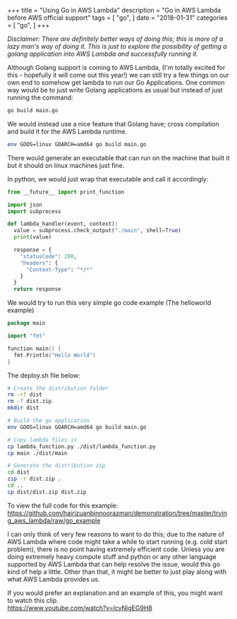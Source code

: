 +++
title = "Using Go in AWS Lambda"
description = "Go in AWS Lambda before AWS official support"
tags = [
    "go",
]
date = "2018-01-31"
categories = [
    "go",
]
+++

_Disclaimer: There are definitely better ways of doing this; this is more of a lazy man's way of doing it. This is just to explore the possibility of getting a golang application into AWS Lambda and successfully running it._

Although Golang support is coming to AWS Lambda, (I'm totally excited for this - hopefully it will come out this year!) we can still try a few things on our own end to somehow get lambda to run our Go Applications. One common way would be to just write Golang applications as usual but instead of just running the command:

```bash
go build main.go
```

We would instead use a nice feature that Golang have; cross compilation and build it for the AWS Lambda runtime.

```bash
env GOOS=linux GOARCH=amd64 go build main.go
```

There would generate an executable that can run on the machine that built it but it should on linux machines just fine.

In python, we would just wrap that executable and call it accordingly:

```python
from __future__ import print_function

import json
import subprocess

def lambda_handler(event, context):
  value = subprocess.check_output("./main", shell=True)
  print(value)

  response = {
    "statusCode": 200,
    "headers": {
      "Content-Type": "*/*"
    }
  }
  return response
```

We would try to run this very simple go code example (The helloworld example)

```go
package main

import "fmt"

function main() {
  fmt.Println("Hello World")
}
```

The deploy.sh file below:

```bash
# Create the distribution folder
rm -rf dist
rm -f dist.zip
mkdir dist

# Build the go application
env GOOS=linux GOARCH=amd64 go build main.go

# Copy lambda files in
cp lambda_function.py ./dist/lambda_function.py
cp main ./dist/main

# Generate the distribution zip
cd dist
zip -r dist.zip .
cd ..
cp dist/dist.zip dist.zip
```

To view the full code for this example:
https://github.com/hairizuanbinnoorazman/demonstration/tree/master/trying_aws_lambda/raw/go_example

I can only think of very few reasons to want to do this; due to the nature of AWS Lambda where code might take a while to start running (e.g. cold start problem), there is no point having extremely efficient code. Unless you are doing extremely heavy compute stuff and python or any other language supported by AWS Lambda that can help resolve the issue, would this go kind of help a little. Other than that, it might be better to just play along with what AWS Lambda provides us.

If you would prefer an explanation and an example of this, you might want to watch this clip.  
https://www.youtube.com/watch?v=lcyNjgEG9H8

